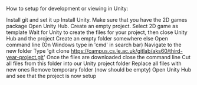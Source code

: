 How to setup for development or viewing in Unity:

Install git and set it up
Install Unity. Make sure that you have the 2D games package
Open Unity Hub. Create an empty project. Select 2D game as template
Wait for Unity to create the files for your project, then close Unity Hub and the project
Create an empty folder somewhere else
Open command line (On Windows type in 'cmd' in search bar)
Navigate to the new folder
Type 'git clone https://campus.cs.le.ac.uk/gitlab/aks60/third-year-project.git'
Once the files are downloaded close the command line
Cut all files from this folder into our Unity project folder
Replace all files with new ones
Remove temporary folder (now should be empty)
Open Unity Hub and see that the project is now setup
